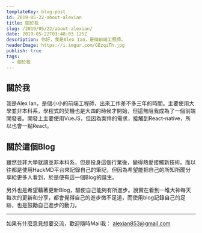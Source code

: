 ```yaml
---
templateKey: blog-post
id: 2019-05-22-about-alexian
title: 關於我
slug: /2019/05/22/about-alexian/
date: 2019-05-22T03:48:03.125Z
description: 你好，我是Alex Ian，是個前端工程師。
headerImage: https://i.imgur.com/GBzqiTh.jpg
publish: true
tags:
  - 關於我
---
```


## 關於我

我是Alex Ian，是個小小的前端工程師，出來工作差不多三年的時間。主要使用大學並非本科系，學程式的契機也是大四的時候才開始，但這無阻我成為了一個前端開發者。開發上主要使用VueJS，但因為案件的需求，接觸到React-native，所以也會一點React。

## 關於這個Blog

雖然並非大學就讀並非本科系，但是投身這個行業後，變得熱愛接觸新技術。而以往都是使用HackMD平台來記錄自己的筆記，但因為希望能把自己的所知所聞分享給更多人看到，於是便有這一個Blog的誕生。

另外也是希望藉著更新Blog，驅使自己能夠有所進步。說實在看到一堆大神每天每次的更新和分享，都會覺得自己的進步微不足道，而使用blog記錄自己的足跡，也是鼓勵自己進步的動力。

---

如果有什麼意見想要交流，歡迎隨時Mail我： alexian853@gmail.com